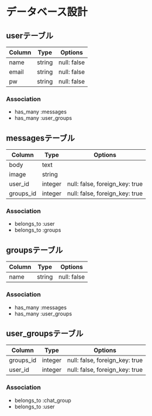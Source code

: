 # データベース設計

## userテーブル

|Column|Type|Options|
|------|----|-------|
|name|string|null: false|
|email|string|null: false|
|pw|string|null: false|

### Association
- has_many :messages
- has_many :user_groups

## messagesテーブル

|Column|Type|Options|
|------|----|-------|
|body|text||
|image|string||
|user_id|integer|null: false, foreign_key: true|
|groups_id|integer|null: false, foreign_key: true|

### Association
- belongs_to :user
- belongs_to :groups

## groupsテーブル

|Column|Type|Options|
|------|----|-------|
|name|string|null: false|

### Association
- has_many :messages
- has_many :user_groups

## user_groupsテーブル

|Column|Type|Options|
|------|----|-------|
|groups_id|integer|null: false, foreign_key: true|
|user_id|integer|null: false, foreign_key: true|

### Association
- belongs_to :chat_group
- belongs_to :user